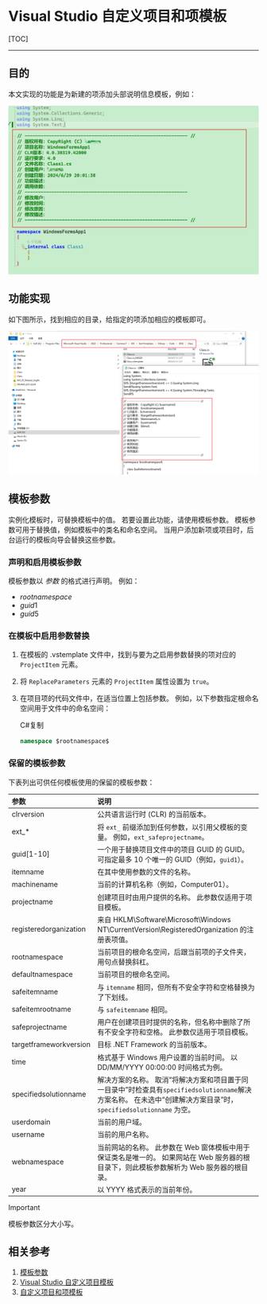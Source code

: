 # Visual Studio 自定义项目和项模板

[TOC]

---

## 目的

本文实现的功能是为新建的项添加头部说明信息模板，例如：

![image-20240629200358757](../Images/VisualStudio自定义项目和项模板/image-20240629200358757.png)

## 功能实现

如下图所示，找到相应的目录，给指定的项添加相应的模板即可。

![image-20240629201008147](../Images/VisualStudio自定义项目和项模板/image-20240629201008147.png)

## 模板参数

实例化模板时，可替换模板中的值。 若要设置此功能，请使用模板参数。 模板参数可用于替换值，例如模板中的类名和命名空间。 当用户添加新项或项目时，后台运行的模板向导会替换这些参数。

### 声明和启用模板参数

模板参数以 $参数$ 的格式进行声明。 例如：

- $rootnamespace$
- $guid1$
- $guid5$

### 在模板中启用参数替换

1. 在模板的 .vstemplate 文件中，找到与要为之启用参数替换的项对应的 `ProjectItem` 元素。

2. 将 `ReplaceParameters` 元素的 `ProjectItem` 属性设置为 `true`。

3. 在项目项的代码文件中，在适当位置上包括参数。 例如，以下参数指定根命名空间用于文件中的命名空间：

   C#复制

   ```csharp
   namespace $rootnamespace$
   ```

### 保留的模板参数

下表列出可供任何模板使用的保留的模板参数：

| 参数                   | 说明                                                         |
| :--------------------- | :----------------------------------------------------------- |
| clrversion             | 公共语言运行时 (CLR) 的当前版本。                            |
| ext_*                  | 将 `ext_` 前缀添加到任何参数，以引用父模板的变量。 例如，`ext_safeprojectname`。 |
| guid[1-10]             | 一个用于替换项目文件中的项目 GUID 的 GUID。 可指定最多 10 个唯一的 GUID（例如，`guid1`）。 |
| itemname               | 在其中使用参数的文件的名称。                                 |
| machinename            | 当前的计算机名称（例如，Computer01）。                       |
| projectname            | 创建项目时由用户提供的名称。 此参数仅适用于项目模板。        |
| registeredorganization | 来自 HKLM\Software\Microsoft\Windows NT\CurrentVersion\RegisteredOrganization 的注册表项值。 |
| rootnamespace          | 当前项目的根命名空间，后跟当前项的子文件夹，用句点替换斜杠。 |
| defaultnamespace       | 当前项目的根命名空间。                                       |
| safeitemname           | 与 `itemname` 相同，但所有不安全字符和空格替换为了下划线。   |
| safeitemrootname       | 与 `safeitemname` 相同。                                     |
| safeprojectname        | 用户在创建项目时提供的名称，但名称中删除了所有不安全字符和空格。 此参数仅适用于项目模板。 |
| targetframeworkversion | 目标 .NET Framework 的当前版本。                             |
| time                   | 格式基于 Windows 用户设置的当前时间。 以 DD/MM/YYYY 00:00:00 时间格式为例。 |
| specifiedsolutionname  | 解决方案的名称。 取消“将解决方案和项目置于同一目录中”时检查具有`specifiedsolutionname`解决方案名称。 在未选中“创建解决方案目录”时，`specifiedsolutionname` 为空。 |
| userdomain             | 当前的用户域。                                               |
| username               | 当前的用户名称。                                             |
| webnamespace           | 当前网站的名称。 此参数在 Web 窗体模板中用于保证类名是唯一的。 如果网站在 Web 服务器的根目录下，则此模板参数解析为 Web 服务器的根目录。 |
| year                   | 以 YYYY 格式表示的当前年份。                                 |

> [!IMPORTANT]
>
> 模板参数区分大小写。

## 相关参考

1. [模板参数](https://learn.microsoft.com/zh-cn/visualstudio/ide/template-parameters?view=vs-2022)
2. [Visual Studio 自定义项目模板](https://blog.51cto.com/u_11283245/2945336)
3. [自定义项目和项模板](https://learn.microsoft.com/zh-cn/visualstudio/ide/customizing-project-and-item-templates?view=vs-2022)